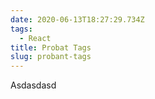 ```yaml
---
date: 2020-06-13T18:27:29.734Z
tags:
  - React
title: Probat Tags
slug: probant-tags
---
```

Asdasdasd